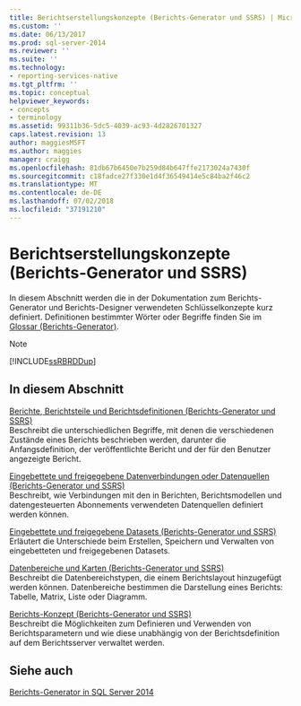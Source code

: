 ```yaml
---
title: Berichtserstellungskonzepte (Berichts-Generator und SSRS) | Microsoft-Dokumentation
ms.custom: ''
ms.date: 06/13/2017
ms.prod: sql-server-2014
ms.reviewer: ''
ms.suite: ''
ms.technology:
- reporting-services-native
ms.tgt_pltfrm: ''
ms.topic: conceptual
helpviewer_keywords:
- concepts
- terminology
ms.assetid: 99311b36-5dc5-4039-ac93-4d2826701327
caps.latest.revision: 13
author: maggiesMSFT
ms.author: maggies
manager: craigg
ms.openlocfilehash: 81db67b6450e7b259d84b647ffe2173024a7430f
ms.sourcegitcommit: c18fadce27f330e1d4f36549414e5c84ba2f46c2
ms.translationtype: MT
ms.contentlocale: de-DE
ms.lasthandoff: 07/02/2018
ms.locfileid: "37191210"
---
```

# <a name="report-authoring-concepts-report-builder-and-ssrs"></a>Berichtserstellungskonzepte (Berichts-Generator und SSRS)
  In diesem Abschnitt werden die in der Dokumentation zum Berichts-Generator und Berichts-Designer verwendeten Schlüsselkonzepte kurz definiert. Definitionen bestimmter Wörter oder Begriffe finden Sie im [Glossar &#40;Berichts-Generator&#41;](../report-builder/glossary-report-builder.md).  
  
> [!NOTE]  
>  [!INCLUDE[ssRBRDDup](../../includes/ssrbrddup-md.md)]  
  
## <a name="in-this-section"></a>In diesem Abschnitt  
 [Berichte, Berichtsteile und Berichtsdefinitionen &#40;Berichts-Generator und SSRS&#41;](reports-report-parts-and-report-definitions-report-builder-and-ssrs.md)  
 Beschreibt die unterschiedlichen Begriffe, mit denen die verschiedenen Zustände eines Berichts beschrieben werden, darunter die Anfangsdefinition, der veröffentlichte Bericht und der für den Benutzer angezeigte Bericht.  
  
 [Eingebettete und freigegebene Datenverbindungen oder Datenquellen &#40;Berichts-Generator und SSRS&#41;](../embedded-and-shared-data-connections-or-data-sources-report-builder-and-ssrs.md)  
 Beschreibt, wie Verbindungen mit den in Berichten, Berichtsmodellen und datengesteuerten Abonnements verwendeten Datenquellen definiert werden können.  
  
 [Eingebettete und freigegebene Datasets &#40;Berichts-Generator und SSRS&#41;](../report-data/embedded-and-shared-datasets-report-builder-and-ssrs.md)  
 Erläutert die Unterschiede beim Erstellen, Speichern und Verwalten von eingebetteten und freigegebenen Datasets.  
  
 [Datenbereiche und Karten &#40;Berichts-Generator und SSRS&#41;](maps-report-builder-and-ssrs.md)  
 Beschreibt die Datenbereichstypen, die einem Berichtslayout hinzugefügt werden können. Datenbereiche bestimmen die Darstellung eines Berichts: Tabelle, Matrix, Liste oder Diagramm.  
  
 [Berichts-Konzept &#40;Berichts-Generator und SSRS&#41;](report-parameters-concepts-report-builder-and-ssrs.md)  
 Beschreibt die Möglichkeiten zum Definieren und Verwenden von Berichtsparametern und wie diese unabhängig von der Berichtsdefinition auf dem Berichtsserver verwaltet werden.  
  
## <a name="see-also"></a>Siehe auch  
 [Berichts-Generator in SQL Server 2014](../report-builder/report-builder-in-sql-server-2016.md)  
  
  
